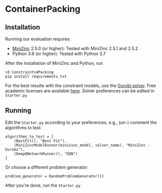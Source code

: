 # ContainerPacking
## Installation

Running our evaluation requires:
- [MiniZinc](https://www.minizinc.org/) 2.5.0 (or higher): Tested with MiniZinc 2.5.1 and 2.5.2
- Python 3.6 (or higher): Tested with Python 3.7

After the installation of MiniZinc and Python, run
```
cd Constraints4Packing
pip install requirements.txt
```

For the best results with the constraint models, use the [Gurobi solver](https://www.gurobi.com/). Free academic licenses are available 
[here](https://www.gurobi.com/academia/academic-program-and-licenses/). Solver preferences can be edited in `Starter.py`

## Running
Edit the `Starter.py` according to your preferences, e.g., (un-) comment the algorithms to test:
```
algorithms_to_test = [
    (BestFit(), "Best Fit"),
    (MiniZincModelRunner(minizinc_model, solver_name), "MiniZinc - Gurobi"),
    (DeepQNetworkRunner(), "DQN")
]
```
Or choose a different problem generator:
```
problem_generator = RandomProblemGenerator(1)
```

After you're done, run the `Starter.py`
